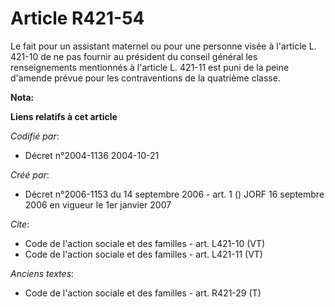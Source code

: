 # Article R421-54

Le fait pour un assistant maternel ou pour une personne visée à l'article L. 421-10 de ne pas fournir au président du conseil
général les renseignements mentionnés à l'article L. 421-11 est puni de la peine d'amende prévue pour les contraventions de
la quatrième classe.

**Nota:**



**Liens relatifs à cet article**

_Codifié par_:

  - Décret n°2004-1136 2004-10-21

_Créé par_:

  - Décret n°2006-1153 du 14 septembre 2006 - art. 1 () JORF 16 septembre 2006 en vigueur le 1er janvier 2007

_Cite_:

  - Code de l'action sociale et des familles - art. L421-10 (VT)
  - Code de l'action sociale et des familles - art. L421-11 (VT)

_Anciens textes_:

  - Code de l'action sociale et des familles - art. R421-29 (T)
